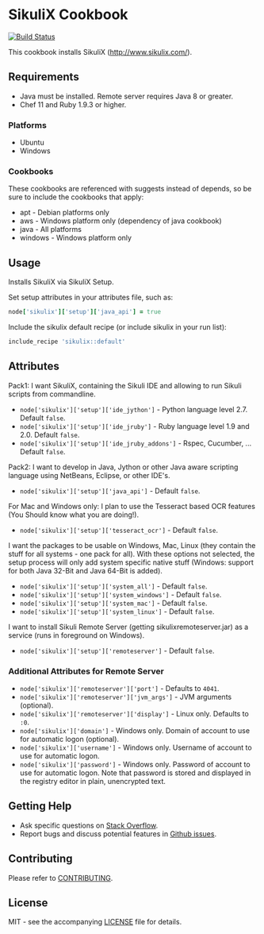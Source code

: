 # SikuliX Cookbook

[![Build Status](https://travis-ci.org/dhoer/chef-sikulix.svg)](https://travis-ci.org/dhoer/chef-sikulix)

This cookbook installs SikuliX (http://www.sikulix.com/).

## Requirements

- Java must be installed.  Remote server requires Java 8 or greater.
- Chef 11 and Ruby 1.9.3 or higher.

### Platforms

- Ubuntu
- Windows

### Cookbooks

These cookbooks are referenced with suggests instead of depends, so be sure to include the cookbooks that apply:

- apt - Debian platforms only
- aws - Windows platform only (dependency of java cookbook)
- java - All platforms
- windows - Windows platform only

## Usage

Installs SikuliX via SikuliX Setup.

Set setup attributes in your attributes file, such as:

```ruby
node['sikulix']['setup']['java_api'] = true
```

Include the sikulix default recipe (or include sikulix in your run list):

```ruby
include_recipe 'sikulix::default'
```

## Attributes

Pack1: I want SikuliX, containing the Sikuli IDE and allowing to run Sikuli scripts from commandline.

- `node['sikulix']['setup']['ide_jython']` - Python language level 2.7. Default `false`.
- `node['sikulix']['setup']['ide_jruby']` - Ruby language level 1.9 and 2.0. Default `false`.
- `node['sikulix']['setup']['ide_jruby_addons']` - Rspec, Cucumber, ... Default `false`.

Pack2: I want to develop in Java, Jython or other Java aware scripting language using NetBeans, Eclipse, or other IDE's.

- `node['sikulix']['setup']['java_api']` - Default `false`.  

For Mac and Windows only: I plan to use the Tesseract based OCR features (You Should know what you are doing!).

- `node['sikulix']['setup']['tesseract_ocr']` - Default `false`. 

I want the packages to be usable on Windows, Mac, Linux (they contain the stuff for all systems - one pack for all).
With these options not selected, the setup process will only add system specific native stuff (Windows: support for
both Java 32-Bit and Java 64-Bit is added).

- `node['sikulix']['setup']['system_all']` - Default `false`. 
- `node['sikulix']['setup']['system_windows']` - Default `false`. 
- `node['sikulix']['setup']['system_mac']` - Default `false`. 
- `node['sikulix']['setup']['system_linux']` - Default `false`. 

I want to install Sikuli Remote Server (getting sikulixremoteserver.jar) as a service (runs in foreground on
Windows).

- `node['sikulix']['setup']['remoteserver']` - Default `false`.

### Additional Attributes for Remote Server

- `node['sikulix']['remoteserver']['port']` - Defaults to `4041`.
- `node['sikulix']['remoteserver']['jvm_args']` - JVM arguments (optional).
- `node['sikulix']['remoteserver']['display']` - Linux only.  Defaults to `:0`.
- `node['sikulix']['domain']` - Windows only. Domain of account to use for automatic logon (optional).
- `node['sikulix']['username']` - Windows only. Username of account to use for automatic logon.
- `node['sikulix']['password']` - Windows only. Password of account to use for automatic logon.
Note that password is stored and displayed in the registry editor in plain, unencrypted text. 

## Getting Help

- Ask specific questions on [Stack Overflow](http://stackoverflow.com/questions/tagged/chef-sikulix).
- Report bugs and discuss potential features in [Github issues](https://github.com/dhoer/chef-sikulix/issues).

## Contributing

Please refer to [CONTRIBUTING](https://github.com/dhoer/chef-sikulix/blob/master/CONTRIBUTING.md).

## License

MIT - see the accompanying [LICENSE](https://github.com/dhoer/chef-sikulix/blob/master/LICENSE.md) file for details.
